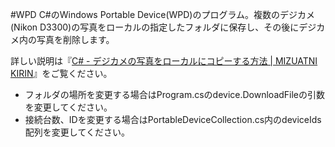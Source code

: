 #WPD
C#のWindows Portable Device(WPD)のプログラム。複数のデジカメ(Nikon D3300)の写真をローカルの指定したフォルダに保存し、その後にデジカメ内の写真を削除します。

詳しい説明は『[C# - デジカメの写真をローカルにコピーする方法 | MIZUATNI KIRIN](http://wp.me/p7cL0D-qQ)』をご覧ください。


* フォルダの場所を変更する場合はProgram.csのdevice.DownloadFileの引数を変更してください。
* 接続台数、IDを変更する場合はPortableDeviceCollection.cs内のdeviceIds配列を変更してください。
